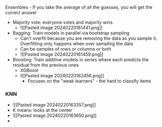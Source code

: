 Ensembles - If you take the average of all the guesses, you will get the correct answer
- Majority vote:  everyone votes and majority wins
	- ![[Pasted image 20240220161441.png]]
- Bagging: Train models in parallel via bootstrap sampling
	- Can't overfit because you are removing the data as you sample it. Overfitting only happens when over sampling the data
	- Can be samples of rows or columns or both
	- ![[Pasted image 20240220161459.png]]
- Boosting: Train additive models in series where each predicts the residual from the previous ones
	- XGBoost
	- ![[Pasted image 20240220162456.png]]
		- Focuses on the "weak learners" - the hard to classify items

### KNN
- ![[Pasted image 20240220163357.png]]
- K means: looks at the center
- ![[Pasted image 20240220163650.png]]
- 

